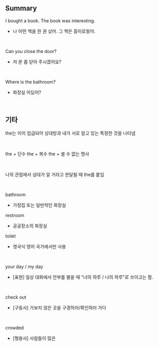 ## Summary

I bought a book. The book was interesting.
- 나 어떤 책을 한 권 샀어. 그 책은 흥미로웠어.

<br>

Can you close the door?
- 저 문 좀 닫아 주시겠어요?

<br>

Where is the bathroom?
- 화장실 어딨어?

<br>

## 기타

the는 이미 업급되어 상대방과 내가 서로 알고 있는 특정한 것을 나타냄

<br>

the + 단수
the + 복수
the + 셀 수 없는 명사

<br>

나의 관점에서 상대가 알 거라고 판달될 때 the를 붙임

<br>

bathroom
- 가정집 또는 일반적인 화장실

restroom
- 공공장소의 화장실

toilet
- 영국식 영어 국가에서만 사용

<br>

your day / my day
- [표현] 일상 대화에서 안부를 물을 때 "너의 하루 / 나의 하루"로 쓰이고는 함.

<br>

check out
- [구동사] 가보지 않은 곳을 구경하러/확인하러 가다

<br>

crowded
- [형용사] 사람들이 많은
